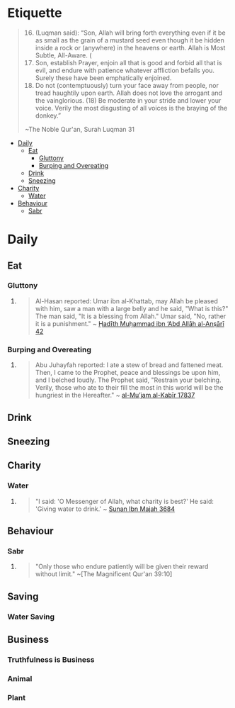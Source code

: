 <h1>Etiquette</h1>

> 16. (Luqman said): “Son, Allah will bring forth everything even if it be as small as the grain of a mustard seed even though it be hidden inside a rock or (anywhere) in the heavens or earth. Allah is Most Subtle, All-Aware. (
> 17. Son, establish Prayer, enjoin all that is good and forbid all that is evil, and endure with patience whatever affliction befalls you. Surely these have been emphatically enjoined. 
> 18. Do not (contemptuously) turn your face away from people, nor tread haughtily upon earth. Allah does not love the arrogant and the vainglorious. (18) Be moderate in your stride and lower your voice. Verily the most disgusting of all voices is the braying of the donkey.”
> 
> ~The Noble Qur'an, Surah Luqman 31

- [Daily](#daily)
  - [Eat](#eat)
    - [Gluttony](#gluttony)
    - [Burping and Overeating](#burping-and-overeating)
  - [Drink](#drink)
  - [Sneezing](#sneezing)
- [Charity](#charity)
  - [Water](#water)
- [Behaviour](#behaviour)
  - [Sabr](#sabr)

# Daily
## Eat
### Gluttony
1. > Al-Hasan reported: Umar ibn al-Khattab, may Allah be pleased with him, saw a man with a large belly and he said, "What is this?" The man said, "It is a blessing from Allah." Umar said, "No, rather it is a punishment." ~ [Ḥadīth Muḥammad ibn ‘Abd Allāh al-Anṣārī 42](https://www.abuaminaelias.com/dailyhadithonline/2018/03/04/big-belly-punishment-not-blessing/)
### Burping and Overeating
1. > Abu Juhayfah reported: I ate a stew of bread and fattened meat. Then, I came to the Prophet, peace and blessings be upon him, and I belched loudly. The Prophet said, "Restrain your belching. Verily, those who ate to their fill the most in this world will be the hungriest in the Hereafter." ~ [al-Mu’jam al-Kabīr 17837](https://www.abuaminaelias.com/dailyhadithonline/2013/12/26/restrain-burping-no-overeating/)
## Drink
## Sneezing

## Charity
### Water
1. > "I said: 'O Messenger of Allah, what charity is best?' He said: 'Giving water to drink.' ~ [Sunan Ibn Majah 3684](https://sunnah.com/ibnmajah:3684) 

## Behaviour
### Sabr
1. > "Only those who endure patiently will be given their reward without limit." ~[The Magnificent Qur'an 39:10]

## Saving
### Water Saving

## Business
### Truthfulness is Business 

### Animal

### Plant 


